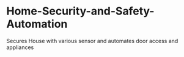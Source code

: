# Home-Security-and-Safety-Automation
Secures House with various sensor and automates door access and appliances

